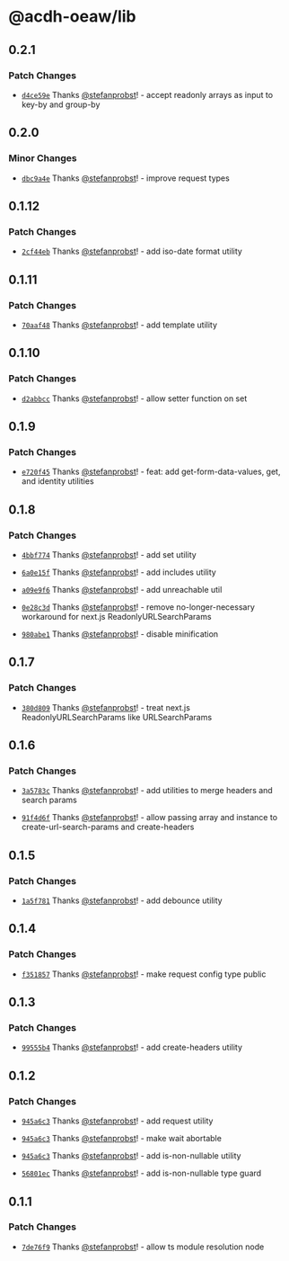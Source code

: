 # @acdh-oeaw/lib

## 0.2.1

### Patch Changes

- [`d4ce59e`](https://github.com/acdh-oeaw/lib/commit/d4ce59e787b67f5257da16133232b2557036b987)
  Thanks [@stefanprobst](https://github.com/stefanprobst)! - accept readonly arrays as input to
  key-by and group-by

## 0.2.0

### Minor Changes

- [`dbc9a4e`](https://github.com/acdh-oeaw/lib/commit/dbc9a4ebda0cdd24de5e2919b245eec42bea5999)
  Thanks [@stefanprobst](https://github.com/stefanprobst)! - improve request types

## 0.1.12

### Patch Changes

- [`2cf44eb`](https://github.com/acdh-oeaw/lib/commit/2cf44eb7beb2378b98cd353b045a34d75ff92f9d)
  Thanks [@stefanprobst](https://github.com/stefanprobst)! - add iso-date format utility

## 0.1.11

### Patch Changes

- [`70aaf48`](https://github.com/acdh-oeaw/lib/commit/70aaf48616baecfa352af2f0ff7972bfe765603b)
  Thanks [@stefanprobst](https://github.com/stefanprobst)! - add template utility

## 0.1.10

### Patch Changes

- [`d2abbcc`](https://github.com/acdh-oeaw/lib/commit/d2abbcc91f31c793fa77a3d1998aff89ed58d262)
  Thanks [@stefanprobst](https://github.com/stefanprobst)! - allow setter function on set

## 0.1.9

### Patch Changes

- [`e720f45`](https://github.com/acdh-oeaw/lib/commit/e720f45edce4e57640efb20436aeb20072a7ab0c)
  Thanks [@stefanprobst](https://github.com/stefanprobst)! - feat: add get-form-data-values, get,
  and identity utilities

## 0.1.8

### Patch Changes

- [`4bbf774`](https://github.com/acdh-oeaw/lib/commit/4bbf774d429cacd4586d828c091b2043cb114cf0)
  Thanks [@stefanprobst](https://github.com/stefanprobst)! - add set utility

- [`6a0e15f`](https://github.com/acdh-oeaw/lib/commit/6a0e15f187d3ceecd1997739273f08e292ed22e0)
  Thanks [@stefanprobst](https://github.com/stefanprobst)! - add includes utility

- [`a09e9f6`](https://github.com/acdh-oeaw/lib/commit/a09e9f606e570bf9d1d02bfff52a38cba34927fc)
  Thanks [@stefanprobst](https://github.com/stefanprobst)! - add unreachable util

- [`0e28c3d`](https://github.com/acdh-oeaw/lib/commit/0e28c3d2f9df5bcab1f1bb028bb756e5e9a4da03)
  Thanks [@stefanprobst](https://github.com/stefanprobst)! - remove no-longer-necessary workaround
  for next.js ReadonlyURLSearchParams

- [`980abe1`](https://github.com/acdh-oeaw/lib/commit/980abe17f1d12e975e8afd5b03f25ae37cb87704)
  Thanks [@stefanprobst](https://github.com/stefanprobst)! - disable minification

## 0.1.7

### Patch Changes

- [`380d809`](https://github.com/acdh-oeaw/lib/commit/380d8095cfb658569c49d52e1fbeab6a94d3faaa)
  Thanks [@stefanprobst](https://github.com/stefanprobst)! - treat next.js ReadonlyURLSearchParams
  like URLSearchParams

## 0.1.6

### Patch Changes

- [`3a5783c`](https://github.com/acdh-oeaw/lib/commit/3a5783c1092ca0391bb025cade28f06a744bedee)
  Thanks [@stefanprobst](https://github.com/stefanprobst)! - add utilities to merge headers and
  search params

- [`91f4d6f`](https://github.com/acdh-oeaw/lib/commit/91f4d6f2b6d4c89ccc0e73415d1191b3c4296e94)
  Thanks [@stefanprobst](https://github.com/stefanprobst)! - allow passing array and instance to
  create-url-search-params and create-headers

## 0.1.5

### Patch Changes

- [`1a5f781`](https://github.com/acdh-oeaw/lib/commit/1a5f7810b307138ff68ca81951c5aaf462f37821)
  Thanks [@stefanprobst](https://github.com/stefanprobst)! - add debounce utility

## 0.1.4

### Patch Changes

- [`f351857`](https://github.com/acdh-oeaw/lib/commit/f351857d5526c14c8f71e739c271afc78e154fe8)
  Thanks [@stefanprobst](https://github.com/stefanprobst)! - make request config type public

## 0.1.3

### Patch Changes

- [`99555b4`](https://github.com/acdh-oeaw/lib/commit/99555b4d11770a17598b4d0ee3f876219c8735a3)
  Thanks [@stefanprobst](https://github.com/stefanprobst)! - add create-headers utility

## 0.1.2

### Patch Changes

- [`945a6c3`](https://github.com/acdh-oeaw/lib/commit/945a6c3411c67bd6685a0e140b472f0c05d1f5c5)
  Thanks [@stefanprobst](https://github.com/stefanprobst)! - add request utility

- [`945a6c3`](https://github.com/acdh-oeaw/lib/commit/945a6c3411c67bd6685a0e140b472f0c05d1f5c5)
  Thanks [@stefanprobst](https://github.com/stefanprobst)! - make wait abortable

- [`945a6c3`](https://github.com/acdh-oeaw/lib/commit/945a6c3411c67bd6685a0e140b472f0c05d1f5c5)
  Thanks [@stefanprobst](https://github.com/stefanprobst)! - add is-non-nullable utility

- [`56801ec`](https://github.com/acdh-oeaw/lib/commit/56801ec3632f95514efa794d29cab9c956925aaa)
  Thanks [@stefanprobst](https://github.com/stefanprobst)! - add is-non-nullable type guard

## 0.1.1

### Patch Changes

- [`7de76f9`](https://github.com/acdh-oeaw/lib/commit/7de76f9de2dd7b5065c0c719ab81a58c90b197d1)
  Thanks [@stefanprobst](https://github.com/stefanprobst)! - allow ts module resolution node
